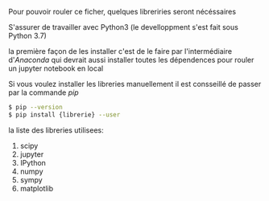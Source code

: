 Pour pouvoir rouler ce ficher, quelques libreriries seront nécéssaires

S'assurer de travailler avec Python3 (le develloppment s'est fait sous Python 3.7)

la première façon de les installer c'est de le faire par l'intermédiaire d'*Anaconda* qui devrait aussi installer toutes les dépendences pour rouler un jupyter notebook en local

Si vous voulez installer les libreries manuellement il est consseillé de passer par la commande *pip*
 
 
 ```bash
$ pip --version
$ pip install {librerie} --user
```
la liste des libreries utilisees:
1. scipy
2. jupyter
3. IPython
4. numpy
5. sympy
6. matplotlib
